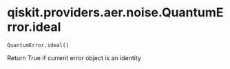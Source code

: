 # qiskit.providers.aer.noise.QuantumError.ideal

`QuantumError.ideal()`

Return True if current error object is an identity

